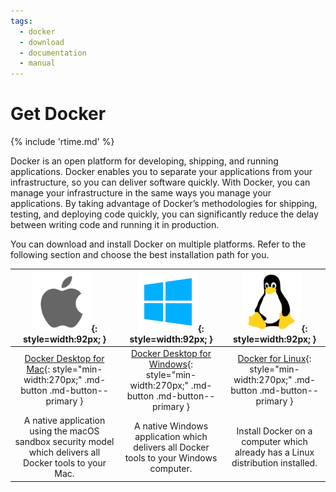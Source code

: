 ```yaml
---
tags:
  - docker
  - download
  - documentation
  - manual
---
```


<style>
.md-typeset table:not([class]) {
  border: none;
  table-layout: fixed;
  max-width: 100%;
}
.md-typeset table:not([class]) td {
  border-top: none;
  width: 33%;
}
</style>

# Get Docker
{% include 'rtime.md' %}

Docker is an open platform for developing, shipping, and running applications.
Docker enables you to separate your applications from your infrastructure, so you
can deliver software quickly. With Docker, you can manage your infrastructure in
the same ways you manage your applications. By taking advantage of Docker’s
methodologies for shipping, testing, and deploying code quickly, you can
significantly reduce the delay between writing code and running it in production.

You can download and install Docker on multiple platforms. Refer to the following
section and choose the best installation path for you.

| ![](../assets/images/misc/apple.png){: style=width:92px; } | ![](../assets/images/misc/windows.png){: style=width:92px; } | ![](../assets/images/misc/linux.png){: style=width:92px; } |
| :----------------------------------: | :----------------------------------: | :----------------------------------: |
| [Docker Desktop for Mac](../../docker-for-mac/install.md){: style="min-width:270px;" .md-button .md-button--primary } | [Docker Desktop for Windows](../../docker-for-windows/install.md){: style="min-width:270px;" .md-button .md-button--primary } | [Docker for Linux](../../engine/install.md){: style="min-width:270px;" .md-button .md-button--primary } |
| A native application using the macOS sandbox security model which delivers all Docker tools to your Mac. | A native Windows application which delivers all Docker tools to your Windows computer. | Install Docker on a computer which already has a Linux distribution installed. |
